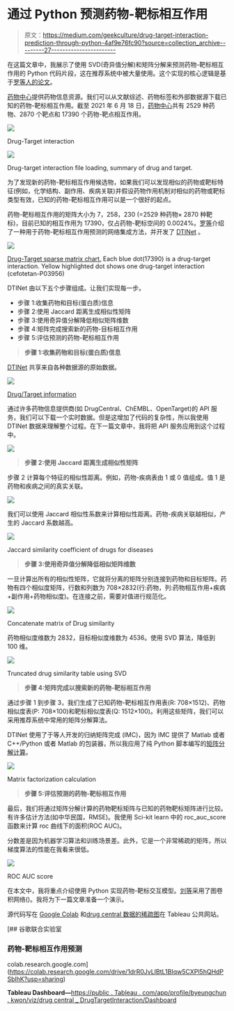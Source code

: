 # 通过 Python 预测药物-靶标相互作用

> 原文：<https://medium.com/geekculture/drug-target-interaction-prediction-through-python-4af9e76fc90?source=collection_archive---------27----------------------->

在这篇文章中，我展示了使用 SVD(奇异值分解)和矩阵分解来预测药物-靶标相互作用的 Python 代码片段，这在推荐系统中被大量使用。这个实现的核心逻辑是基于[罗等人的论文](https://www.nature.com/articles/s41467-017-00680-8)。

[药物中心](https://drugcentral.org/about)提供药物信息资源。我们可以从文献综述、药物标签和外部数据源下载已知的药物-靶标相互作用。截至 2021 年 6 月 18 日，[药物中心](https://drugcentral.org/download)共有 2529 种药物、2870 个靶点和 17390 个药物-靶点相互作用。

![](img/4bd0fa035749f5da9fde65e346492b79.png)

Drug-Target interaction

![](img/a3e7fbc967e23a1f9ae00cbef3824d4d.png)

Drug-target interaction file loading, summary of drug and target.

为了发现新的药物-靶标相互作用候选物，如果我们可以发现相似的药物或靶标特征(例如，化学结构、副作用、疾病关联)并假设药物作用机制对相似的药物或靶标类型有效，已知的药物-靶标相互作用可以是一个很好的起点。

药物-靶标相互作用的矩阵大小为 7，258，230 (=2529 种药物× 2870 种靶标)，目前已知的相互作用为 17390，仅占药物-靶标空间的 0.0024%。[罗等](https://www.nature.com/articles/s41467-017-00680-8)介绍了一种用于药物-靶标相互作用预测的网络集成方法，并开发了 [DTINet](https://github.com/luoyunan/DTINet) 。

![](img/4696636c934307c3d795b1dd8a0a2702.png)

[Drug-Target sparse matrix chart.](https://public.tableau.com/views/DrugCentral_DrugTargetInteraction/Dashboard?:language=en-US&:display_count=n&:origin=viz_share_link) Each blue dot(17390) is a drug-target interaction. Yellow highlighted dot shows one drug-target interaction (cefotetan-P03956)

DTINet 由以下五个步骤组成。让我们实现每一步。

*   步骤 1:收集药物和目标(蛋白质)信息
*   步骤 2:使用 Jaccard 距离生成相似性矩阵
*   步骤 3:使用奇异值分解降低相似矩阵维数
*   步骤 4:矩阵完成搜索新的药物-目标相互作用
*   步骤 5:评估预测的药物-靶标相互作用

> **步骤 1:收集药物和目标(蛋白质)信息**

[DTINet](https://github.com/luoyunan/DTINet/tree/master/data) 共享来自各种数据源的原始数据。

![](img/a66c0e0c9e49ba42a39aa45641303d1a.png)

[Drug/Target information](https://www.notion.so/Drug-Target-interaction-prediction-through-Python-caa453aef2894b5e9bb271ed12943540)

通过许多药物信息提供商(如 DrugCentral、ChEMBL、OpenTarget)的 API 服务，我们可以下载一个实时数据。但是这增加了代码的复杂性，所以我使用 DTINet 数据来理解整个过程。在下一篇文章中，我将把 API 服务应用到这个过程中。

![](img/1abdfd035b5dbfd33daa9e306157351a.png)

> **步骤 2:使用 Jaccard 距离生成相似性矩阵**

步骤 2 计算每个特征的相似性距离。例如，药物-疾病表由 1 或 0 值组成。值 1 是药物和疾病之间的真实关联。

![](img/b2acf69a34db21f40e0999237f925c51.png)

我们可以使用 Jaccard 相似性系数来计算相似性距离。药物-疾病关联越相似，产生的 Jaccard 系数越高。

![](img/8ec617954b48c3bc04735b1da3a9e434.png)

Jaccard similarity coefficient of drugs for diseases

> **步骤 3:使用奇异值分解降低相似矩阵维数**

一旦计算出所有的相似性矩阵，它就将分离的矩阵分别连接到药物和目标矩阵。药物有四个相似度矩阵，行数和列数为 708×2832(行:药物，列:药物相互作用+疾病+副作用+药物相似度)。在连接之前，需要对值进行规范化。

![](img/a5e0354d0d7b4b31854473a8824c3d24.png)

Concatenate matrix of Drug similarity

药物相似度维数为 2832，目标相似度维数为 4536。使用 SVD 算法，降低到 100 维。

![](img/6c1873f9868f73560ee96aed5947020c.png)

Truncated drug similarity table using SVD

> **步骤 4:矩阵完成以搜索新的药物-靶标相互作用**

通过步骤 1 到步骤 3，我们生成了已知药物-靶标相互作用表(R: 708×1512)、药物相似度表(P: 708×100)和靶标相似度表(Q: 1512×100)。利用这些矩阵，我们可以采用推荐系统中常用的矩阵分解算法。

DTINet 使用了于等人开发的归纳矩阵完成 (IMC)，因为 IMC 提供了 Matlab 或者 C++/Python 或者 Matlab 的包装器，所以我应用了纯 Python 脚本编写的[矩阵分解计算](https://towardsdatascience.com/recommendation-system-matrix-factorization-d61978660b4b)。

![](img/e7e768b89bb74f7bae42dfbe167b1edf.png)

Matrix factorization calculation

> **步骤 5:评估预测的药物-靶标相互作用**

最后，我们将通过矩阵分解计算的药物靶标矩阵与已知的药物靶标矩阵进行比较。有许多估计方法(如中华民国，RMSE)。我使用 Sci-kit learn 中的 roc_auc_score 函数来计算 roc 曲线下的面积(ROC AUC)。

分数差是因为机器学习算法和训练场景差。此外，它是一个非常稀疏的矩阵，所以梯度算法的性能在我看来很低。

![](img/6fbe148b99d202c490ceec29b72e0d75.png)

ROC AUC score

在本文中，我将重点介绍使用 Python 实现药物-靶标交互模型。[刘等](https://pubmed.ncbi.nlm.nih.gov/33912218/)采用了图卷积网络()。我将为下一篇文章准备一个演示。

源代码写在 [Google Colab](https://colab.research.google.com/drive/1drR0JvLIBtL1BIqw5CXPl5hQHdPSblhK?usp=sharing) 和[drug central 数据的稀疏图](https://public.tableau.com/app/profile/byeungchun.kwon/viz/DrugCentral_DrugTargetInteraction/Dashboard)在 Tableau 公共网站。

[](https://colab.research.google.com/drive/1drR0JvLIBtL1BIqw5CXPl5hQHdPSblhK?usp=sharing) [## 谷歌联合实验室

### 药物-靶标相互作用预测

colab.research.google.com](https://colab.research.google.com/drive/1drR0JvLIBtL1BIqw5CXPl5hQHdPSblhK?usp=sharing) 

**Tableau Dashboard—**[https://public . Tableau . com/app/profile/byeungchun . kwon/viz/drug central _ DrugTargetInteraction/Dashboard](https://public.tableau.com/app/profile/byeungchun.kwon/viz/DrugCentral_DrugTargetInteraction/Dashboard)